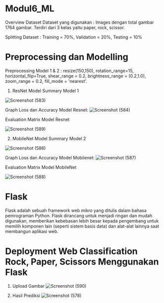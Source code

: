 # Modul6_ML

Overview Dataset
Dataset yang digunakan :  Images dengan total gambar 1764 gambar. Terdiri dari 3 kelas yaitu paper, rock, scissor.

Splitting Dataset : Training = 70%, Validation = 20%, Testing = 10%

# Preprocessing dan Modelling
Preprocessing Model 1 & 2 : resize(150,150), rotation_range=15, horizontal_flip=True, shear_range = 0.2, brightness_range = (0.2,1.0), zoom_range = 0.2, fill_mode = 'nearest'.

1. ResNet Model
   Summary Model 1 

![Screenshot (583)](https://github.com/prithaaulliah/Modul6_ML/assets/71914321/de52a905-214a-49b4-b4eb-a226e2ef2ac6)

Graph Loss dan Accuracy Model Resnet:
![Screenshot (584)](https://github.com/prithaaulliah/Modul6_ML/assets/71914321/60c362e9-35b0-42ef-aadd-4f7ce06a4c08)

Evaluation Matrix Model Resnet

![Screenshot (589)](https://github.com/prithaaulliah/Modul6_ML/assets/71914321/1e3f4a33-b2ac-4b4c-88cc-549b917867e9)

2. MobileNet Model
   Summary Model 2

![Screenshot (586)](https://github.com/prithaaulliah/Modul6_ML/assets/71914321/021c935d-18f5-45ee-949d-220dc6e7fcf1)

Graph Loss dan Accuracy Model Mobilenet:
![Screenshot (587)](https://github.com/prithaaulliah/Modul6_ML/assets/71914321/7887d442-a34d-487b-8f30-327871107daa)

Evaluation Matrix Model MobileNet

![Screenshot (588)](https://github.com/prithaaulliah/Modul6_ML/assets/71914321/0e66abc9-0c99-4a6a-b972-be95b467703c)

# Flask 
Flask adalah sebuah framework web mikro yang ditulis dalam bahasa pemrograman Python. Flask dirancang untuk menjadi ringan dan mudah digunakan, memberikan kebebasan lebih besar kepada pengembang untuk memilih komponen lain (seperti sistem basis data) dan alat-alat lainnya saat membangun aplikasi web.

# Deployment Web Classification Rock, Paper, Scissors Menggunakan Flask
1. Upload Gambar
![Screenshot (590)](https://github.com/prithaaulliah/Modul6_ML/assets/71914321/94447ff0-c030-4f65-8c97-048dd0e189e3)

2. Hasil Prediksi
![Screenshot (578)](https://github.com/prithaaulliah/Modul6_ML/assets/71914321/bccaba9d-f9c1-4733-aecb-0691e9fd3614)

